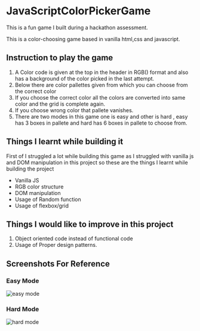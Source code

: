 # JavaScriptColorPickerGame
This is a fun game I built during a hackathon assessment.

This is a color-choosing game based in vanilla html,css and javascript.
## Instruction to play the game 
1. A Color code is given at the top in the header in RGB() format and also has a background of the color picked in the last attempt.
2. Below there are color pallettes given from which you can choose from the correct color
  1. If you choose the correct color all the colors are converted into same color and the grid is complete again.
  2. If you choose wrong color that pallete vanishes.
3. There are two modes in this game one is easy and other is hard , easy has 3 boxes in pallete and hard has 6 boxes in pallete to choose from.

## Things I learnt while building it 
First of I struggled a lot while building this game as I struggled with vanilla js and DOM manipulation in this project so these are the things I learnt while building the 
project
- Vanilla JS
- RGB color structure
- DOM manipulation
- Usage of Random function
- Usage of flexbox/grid

## Things I would like to improve in this project 
1. Object oriented code instead of functional code
2. Usage of Proper design patterns.

## Screenshots For Reference 
### Easy Mode
![easy mode](https://github.com/Prakhargarg-2010196/JavaScriptColorPickerGame/assets/77922738/717866ce-2430-49ff-a446-dba441943c54)

### Hard Mode 
![hard mode](https://github.com/Prakhargarg-2010196/JavaScriptColorPickerGame/assets/77922738/2b5ad107-351e-4ba6-a3e7-fb26ca4c0098)

